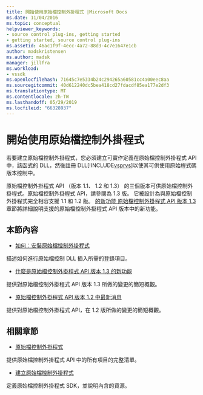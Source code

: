 ```yaml
---
title: 開始使用原始檔控制外掛程式 |Microsoft Docs
ms.date: 11/04/2016
ms.topic: conceptual
helpviewer_keywords:
- source control plug-ins, getting started
- getting started, source control plug-ins
ms.assetid: 46ac1f9f-4ecc-4a72-88d3-4c7e1647e1cb
author: madskristensen
ms.author: madsk
manager: jillfra
ms.workload:
- vssdk
ms.openlocfilehash: 71645c7e5334b24c294265a60581cc4a00eec8aa
ms.sourcegitcommit: 40d612240dc5bea418cd27fdacdf85ea177e2df3
ms.translationtype: MT
ms.contentlocale: zh-TW
ms.lasthandoff: 05/29/2019
ms.locfileid: "66328937"
---
```

# <a name="get-started-with-source-control-plug-ins"></a>開始使用原始檔控制外掛程式
若要建立原始檔控制外掛程式，您必須建立可實作定義在原始檔控制外掛程式 API 中，該函式的 DLL，然後註冊 DLL[!INCLUDE[vsprvs](../../code-quality/includes/vsprvs_md.md)]以使其可供使用原始程式碼版本控制中。

 原始檔控制外掛程式 API （版本 1.1、 1.2 和 1.3） 的三個版本可供原始檔控制外掛程式。原始檔控制外掛程式 API，請參閱為 1.3 版。 它被設計為與原始檔控制外掛程式完全相容支援 1.1 和 1.2 版。 [的新功能 原始檔控制外掛程式 API 版本 1.3](../../extensibility/internals/what-s-new-in-the-source-control-plug-in-api-version-1-3.md)章節將詳細說明支援的原始檔控制外掛程式 API 版本中的新功能。

## <a name="in-this-section"></a>本節內容
- [如何：安裝原始檔控制外掛程式](../../extensibility/internals/how-to-install-a-source-control-plug-in.md)

 描述如何進行原始檔控制 DLL 插入所需的登錄項目。

- [什麼是原始檔控制外掛程式 API 版本 1.3 的新功能](../../extensibility/internals/what-s-new-in-the-source-control-plug-in-api-version-1-3.md)

 提供對原始檔控制外掛程式 API 版本 1.3 所做的變更的簡短概觀。

- [原始檔控制外掛程式 API 版本 1.2 中最新消息](../../extensibility/internals/what-s-new-in-the-source-control-plug-in-api-version-1-2.md)

 提供對原始檔控制外掛程式 API，在 1.2 版所做的變更的簡短概觀。

## <a name="related-sections"></a>相關章節
- [原始檔控制外掛程式](../../extensibility/source-control-plug-ins.md)

 提供原始檔控制外掛程式 API 中的所有項目的完整清單。

- [建立原始檔控制外掛程式](../../extensibility/internals/creating-a-source-control-plug-in.md)

 定義原始檔控制外掛程式 SDK，並說明內含的資源。